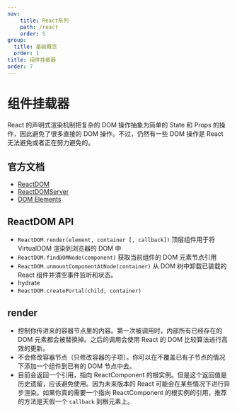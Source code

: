 ```yaml
---
nav:
    title: React系列
    path: /react
    order: 5
group:
  title: 基础概念
  order: 1
title: 组件挂载器
order: 7
---
```


# 组件挂载器

React 的声明式渲染机制把复杂的 DOM 操作抽象为简单的 State 和 Props 的操作，因此避免了很多直接的 DOM 操作。不过，仍然有一些 DOM 操作是 React 无法避免或者正在努力避免的。

## 官方文档

- [ReactDOM](https://reactjs.org/docs/react-dom.html)
- [ReactDOMServer](https://reactjs.org/docs/react-dom-server.html)
- [DOM Elements](https://reactjs.org/docs/dom-elements.html)

## ReactDOM API

* `ReactDOM.render(element, container [, callback])` 顶层组件用于将 VirtualDOM 渲染到浏览器的 DOM 中
* `ReactDOM.findDOMNode(component)` 获取当前组件的 DOM 元素节点引用
* `ReactDOM.unmountComponentAtNode(container)` 从 DOM 树中卸载已装载的 React 组件并清空事件监听和状态。
* hydrate
* `ReactDOM.createPortal(child, container)`

## render

* 控制你传进来的容器节点里的内容。第一次被调用时，内部所有已经存在的 DOM 元素都会被替换掉。之后的调用会使用 React 的 DOM 比较算法进行高效的更新。
* 不会修改容器节点（只修改容器的子项）。你可以在不覆盖已有子节点的情况下添加一个组件到已有的 DOM 节点中去。
* 目前会返回一个引用，指向 ReactComponent 的根实例。但是这个返回值是历史遗留，应该避免使用。因为未来版本的 React 可能会在某些情况下进行异步渲染。如果你真的需要一个指向 ReactComponent 的根实例的引用，推荐的方法是天假一个 `callback` 到根元素上。







